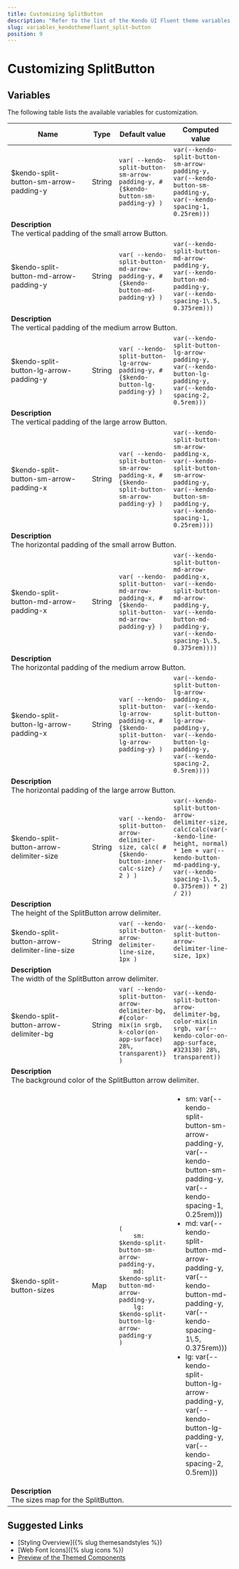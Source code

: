 ```yaml
---
title: Customizing SplitButton
description: "Refer to the list of the Kendo UI Fluent theme variables available for customization."
slug: variables_kendothemefluent_split-button
position: 9
---
```


# Customizing SplitButton

## Variables

The following table lists the available variables for customization.

<table class="theme-variables">
    <colgroup>
    <col style="width: 200px; white-space:nowrap;" />
    <col />
    <col />
    <col />
</colgroup>
<thead>
    <tr>
        <th>Name</th>
        <th>Type</th>
        <th>Default value</th>
        <th>Computed value</th>
    </tr>
</thead>
<tbody>
        <tr>
    <td>$kendo-split-button-sm-arrow-padding-y</td>
    <td>String</td>
    <td><code>var( --kendo-split-button-sm-arrow-padding-y, #{$kendo-button-sm-padding-y} )</code></td>
    <td><code>var(--kendo-split-button-sm-arrow-padding-y, var(--kendo-button-sm-padding-y, var(--kendo-spacing-1, 0.25rem)))</code></td>
</tr>
<tr>
    <td colspan="4" class="theme-variables-description-container"><div><b>Description</b><div class="theme-variables-description">The vertical padding of the small arrow Button.</div></div>
    </td>
</tr>
<tr>
    <td>$kendo-split-button-md-arrow-padding-y</td>
    <td>String</td>
    <td><code>var( --kendo-split-button-md-arrow-padding-y, #{$kendo-button-md-padding-y} )</code></td>
    <td><code>var(--kendo-split-button-md-arrow-padding-y, var(--kendo-button-md-padding-y, var(--kendo-spacing-1\.5, 0.375rem)))</code></td>
</tr>
<tr>
    <td colspan="4" class="theme-variables-description-container"><div><b>Description</b><div class="theme-variables-description">The vertical padding of the medium arrow Button.</div></div>
    </td>
</tr>
<tr>
    <td>$kendo-split-button-lg-arrow-padding-y</td>
    <td>String</td>
    <td><code>var( --kendo-split-button-lg-arrow-padding-y, #{$kendo-button-lg-padding-y} )</code></td>
    <td><code>var(--kendo-split-button-lg-arrow-padding-y, var(--kendo-button-lg-padding-y, var(--kendo-spacing-2, 0.5rem)))</code></td>
</tr>
<tr>
    <td colspan="4" class="theme-variables-description-container"><div><b>Description</b><div class="theme-variables-description">The vertical padding of the large arrow Button.</div></div>
    </td>
</tr>
<tr>
    <td>$kendo-split-button-sm-arrow-padding-x</td>
    <td>String</td>
    <td><code>var( --kendo-split-button-sm-arrow-padding-x, #{$kendo-split-button-sm-arrow-padding-y} )</code></td>
    <td><code>var(--kendo-split-button-sm-arrow-padding-x, var(--kendo-split-button-sm-arrow-padding-y, var(--kendo-button-sm-padding-y, var(--kendo-spacing-1, 0.25rem))))</code></td>
</tr>
<tr>
    <td colspan="4" class="theme-variables-description-container"><div><b>Description</b><div class="theme-variables-description">The horizontal padding of the small arrow Button.</div></div>
    </td>
</tr>
<tr>
    <td>$kendo-split-button-md-arrow-padding-x</td>
    <td>String</td>
    <td><code>var( --kendo-split-button-md-arrow-padding-x, #{$kendo-split-button-md-arrow-padding-y} )</code></td>
    <td><code>var(--kendo-split-button-md-arrow-padding-x, var(--kendo-split-button-md-arrow-padding-y, var(--kendo-button-md-padding-y, var(--kendo-spacing-1\.5, 0.375rem))))</code></td>
</tr>
<tr>
    <td colspan="4" class="theme-variables-description-container"><div><b>Description</b><div class="theme-variables-description">The horizontal padding of the medium arrow Button.</div></div>
    </td>
</tr>
<tr>
    <td>$kendo-split-button-lg-arrow-padding-x</td>
    <td>String</td>
    <td><code>var( --kendo-split-button-lg-arrow-padding-x, #{$kendo-split-button-lg-arrow-padding-y} )</code></td>
    <td><code>var(--kendo-split-button-lg-arrow-padding-x, var(--kendo-split-button-lg-arrow-padding-y, var(--kendo-button-lg-padding-y, var(--kendo-spacing-2, 0.5rem))))</code></td>
</tr>
<tr>
    <td colspan="4" class="theme-variables-description-container"><div><b>Description</b><div class="theme-variables-description">The horizontal padding of the large arrow Button.</div></div>
    </td>
</tr>
<tr>
    <td>$kendo-split-button-arrow-delimiter-size</td>
    <td>String</td>
    <td><code>var( --kendo-split-button-arrow-delimiter-size, calc( #{$kendo-button-inner-calc-size} / 2 ) )</code></td>
    <td><code>var(--kendo-split-button-arrow-delimiter-size, calc(calc(var(--kendo-line-height, normal) * 1em + var(--kendo-button-md-padding-y, var(--kendo-spacing-1\.5, 0.375rem)) * 2) / 2))</code></td>
</tr>
<tr>
    <td colspan="4" class="theme-variables-description-container"><div><b>Description</b><div class="theme-variables-description">The height of the SplitButton arrow delimiter.</div></div>
    </td>
</tr>
<tr>
    <td>$kendo-split-button-arrow-delimiter-line-size</td>
    <td>String</td>
    <td><code>var( --kendo-split-button-arrow-delimiter-line-size, 1px )</code></td>
    <td><code>var(--kendo-split-button-arrow-delimiter-line-size, 1px)</code></td>
</tr>
<tr>
    <td colspan="4" class="theme-variables-description-container"><div><b>Description</b><div class="theme-variables-description">The width of the SplitButton arrow delimiter.</div></div>
    </td>
</tr>
<tr>
    <td>$kendo-split-button-arrow-delimiter-bg</td>
    <td>String</td>
    <td><code>var( --kendo-split-button-arrow-delimiter-bg, #{color-mix(in srgb, k-color(on-app-surface) 28%, transparent)} )</code></td>
    <td><code>var(--kendo-split-button-arrow-delimiter-bg, color-mix(in srgb, var(--kendo-color-on-app-surface, #323130) 28%, transparent))</code></td>
</tr>
<tr>
    <td colspan="4" class="theme-variables-description-container"><div><b>Description</b><div class="theme-variables-description">The background color of the SplitButton arrow delimiter.</div></div>
    </td>
</tr>
<tr>
    <td>$kendo-split-button-sizes</td>
    <td>Map</td>
    <td><code>(
    sm: $kendo-split-button-sm-arrow-padding-y,
    md: $kendo-split-button-md-arrow-padding-y,
    lg: $kendo-split-button-lg-arrow-padding-y
)</code></td>
    <td><ul><li>sm: var(--kendo-split-button-sm-arrow-padding-y, var(--kendo-button-sm-padding-y, var(--kendo-spacing-1, 0.25rem)))</li><li>md: var(--kendo-split-button-md-arrow-padding-y, var(--kendo-button-md-padding-y, var(--kendo-spacing-1\.5, 0.375rem)))</li><li>lg: var(--kendo-split-button-lg-arrow-padding-y, var(--kendo-button-lg-padding-y, var(--kendo-spacing-2, 0.5rem)))</li></ul></td>
</tr>
<tr>
    <td colspan="4" class="theme-variables-description-container"><div><b>Description</b><div class="theme-variables-description">The sizes map for the SplitButton.</div></div>
    </td>
</tr>
</tbody>
</table>

## Suggested Links

* [Styling Overview]({% slug themesandstyles %})
* [Web Font Icons]({% slug icons %})
* [Preview of the Themed Components](../)

